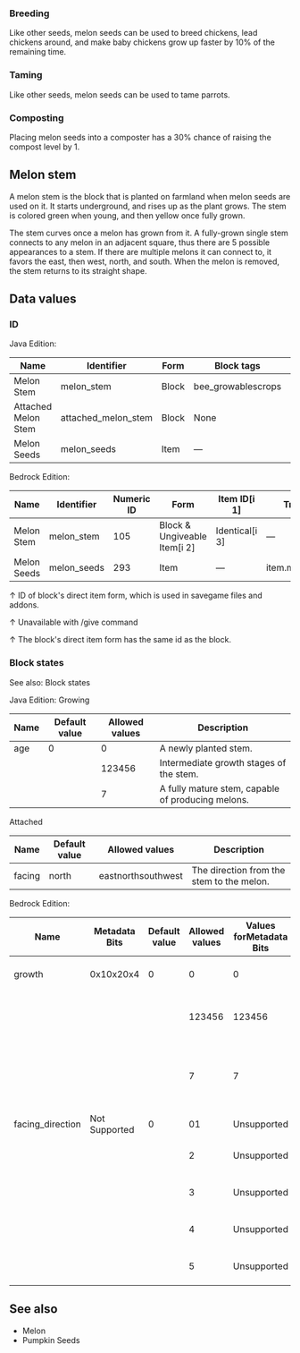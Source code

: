 ### Breeding
Like other seeds, melon seeds can be used to breed chickens, lead chickens around, and make baby chickens grow up faster by 10% of the remaining time.

### Taming
Like other seeds, melon seeds can be used to tame parrots.

### Composting
Placing melon seeds into a composter has a 30% chance of raising the compost level by 1.

## Melon stem
A melon stem is the block that is planted on farmland when melon seeds are used on it. It starts underground, and rises up as the plant grows. The stem is colored green when young, and then yellow once fully grown.

The stem curves once a melon has grown from it. A fully-grown single stem connects to any melon in an adjacent square, thus there are 5 possible appearances to a stem. If there are multiple melons it can connect to, it favors the east, then west, north, and south. When the melon is removed, the stem returns to its straight shape.

## Data values
### ID
Java Edition:

| Name                | Identifier          | Form  | Block tags         | Translation key                     |
|---------------------|---------------------|-------|--------------------|-------------------------------------|
| Melon Stem          | melon_stem          | Block | bee_growablescrops | block.minecraft.melon_stem          |
| Attached Melon Stem | attached_melon_stem | Block | None               | block.minecraft.attached_melon_stem |
| Melon Seeds         | melon_seeds         | Item  | —                  | item.minecraft.melon_seeds          |

Bedrock Edition:

| Name        | Identifier  | Numeric ID | Form                         | Item ID[i 1]   | Translation key       |
|-------------|-------------|------------|------------------------------|----------------|-----------------------|
| Melon Stem  | melon_stem  | 105        | Block & Ungiveable Item[i 2] | Identical[i 3] | —                     |
| Melon Seeds | melon_seeds | 293        | Item                         | —              | item.melon_seeds.name |


↑ ID of block's direct item form, which is used in savegame files and addons.

↑ Unavailable with /give command

↑ The block's direct item form has the same id as the block.


### Block states
See also: Block states

Java Edition:
Growing

| Name | Default value | Allowed values | Description                                       |
|------|---------------|----------------|---------------------------------------------------|
| age  | 0             | 0              | A newly planted stem.                             |
|      |               | 123456         | Intermediate growth stages of the stem.           |
|      |               | 7              | A fully mature stem, capable of producing melons. |

Attached

| Name   | Default value | Allowed values     | Description                               |
|--------|---------------|--------------------|-------------------------------------------|
| facing | north         | eastnorthsouthwest | The direction from the stem to the melon. |

Bedrock Edition:

| Name             | Metadata Bits | Default value | Allowed values | Values forMetadata Bits | Description                                       |
|------------------|---------------|---------------|----------------|-------------------------|---------------------------------------------------|
| growth           | 0x10x20x4     | 0             | 0              | 0                       | A newly planted stem.                             |
|                  |               |               | 123456         | 123456                  | Intermediate growth stages of the stem.           |
|                  |               |               | 7              | 7                       | A fully mature stem, capable of producing melons. |
| facing_direction | Not Supported | 0             | 01             | Unsupported             | Unused                                            |
|                  |               |               | 2              | Unsupported             | Stem pointing north.                              |
|                  |               |               | 3              | Unsupported             | Stem pointing south.                              |
|                  |               |               | 4              | Unsupported             | Stem pointing west.                               |
|                  |               |               | 5              | Unsupported             | Stem pointing east.                               |



## See also
- Melon
- Pumpkin Seeds


